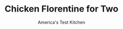 ---
layout: ../../layouts/MarkdownPostLayout.astro
title: Chicken Florentine for Two
author: America's Test Kitchen
pubDate: 2023-03-15
description: "This buffet-line favorite was due to be freshened up. Not to mention sped up."
image_url: https://res.cloudinary.com/hksqkdlah/image/upload/ar_1:1,c_fill,dpr_2.0,f_auto,fl_lossy.progressive.strip_profile,g_faces:auto,q_auto:low,w_344/35232_sfs-cooking-for-two-chicken-florentine-9
tags: ["Main Courses","Vegetables","Chicken","For Two"]
calories: 1403
protein: 57
carbohydrates: 12
fats: 
fiber: 3
ingredients: ["2 (6- to 8-ounce), boneless, skinless chicken breasts",", Salt and pepper","2 tablespoons, vegetable oil","6 ounces (6 cups), baby spinach","1 , small shallot, minced","1 , garlic clove, minced","1/2 cup, chicken broth","1/2 cup, heavy cream","1/4 cup, grated Parmesan cheese","1/4 teaspoon, grated lemon zest plus 1 teaspoon juice"]
serves: 2
time: "1 hour"
instructions: ["Place chicken between 2 sheets of plastic wrap and pound to even 1/2-inch thickness. Pat chicken dry with paper towels and season with salt and pepper; set aside.","Heat 1 tablespoon oil in 12-inch nonstick skillet over medium-high heat until shimmering. Add spinach and 1/8 teaspoon salt and cook, stirring occasionally, until wilted, about 2 minutes. Transfer spinach to colander set in sink and allow any excess liquid to drain off. Wipe skillet clean with paper towels.","Heat remaining 1 tablespoon oil in now-empty skillet over medium heat until just smoking. Cook until chicken is golden brown and registers 160 degrees, about 6 minutes per side. Transfer chicken to plate and tent with aluminum foil.","Add shallot and garlic to skillet and cook until fragrant, about 30 seconds. Whisk in broth and cream, scraping up any browned bits, and bring to boil. Cook until reduced to about 2/3 cup, about 7 minutes. Off heat, stir in 2 tablespoons Parmesan and lemon zest and juice.","Transfer chicken to individual plates and stir any accumulated chicken juices into sauce. Season sauce with salt and pepper to taste. Stir spinach into sauce to warm through. Top chicken with spinach and sauce and sprinkle with remaining 2 tablespoons Parmesan. Serve."]
nutrition: ["1355 mg Potassium","663 mg Phosphorus","372 mg Calcium","3 mg Iron","144 mg Magnesium","1069 mg Sodium","2 mg Zinc","47 g Fat","20 mg Niacin (B3)","19 g Monounsaturated","4 g Polyunsaturated","28 mg Vitamin C","240 mg Cholesterol","19 g Saturated","3 g Fiber","196 µg Folate (food)","4 g Sugars","415 µg Vitamin K","337 g Water","12 g Carbs","196 µg Folate equivalent (total)","57 g Protein","6 mg Vitamin E","1 mg Vitamin B6","696 µg Vitamin A","701 kcal Energy","1403 calories"]
notes: "Draining the wilted spinach in a colander rids it of excess moisture that would water down the sauce."
---